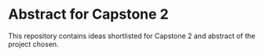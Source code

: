 # Abstract for Capstone 2

This repository contains ideas shortlisted for Capstone 2 and abstract of the project chosen. 
